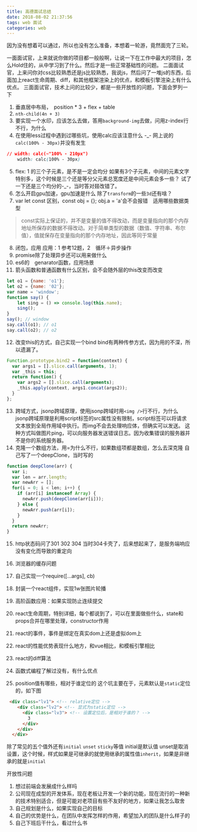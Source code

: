 ```yaml
---
title: 高德面试总结
date: 2018-08-02 21:37:56
tags: web 面试
categories: web
---
```


因为没有想着可以通过，所以也没有怎么准备，本想着一轮游，竟然面完了三轮。

一面面试官，上来就说你做的项目都一般般啊，让说一下在工作中最大的项目，怎么Hold住的，从中学习到了什么。然后才是一些正常基础性的问题。
二面面试官，上来问你对css比较熟悉还是js比较熟悉，我说js，然后问了一堆js的东西，后面加上react生命周期、diff，和其他框架渲染上的优点，和模板引擎渲染上有什么优点。
三面面试官，技术上问的比较少，都是一些开放性的问题，下面会罗列一下

1. 垂直居中布局，　position * 3 + flex + table
2. `nth-child(4n + 3)`
3. 要实现一个水印，应该怎么去做，答用`background-img`去做，问用z-index行不行，为什么
4. 在使用less过程中遇到过哪些坑，使用calc应该注意什么
-_-
网上说的`calc(100% - 30px)`并没有发生
```css
// width: calc(~"100% - 210px")
    width: calc(100% - 30px)
```
5. flex: 1 的三个子元素，是不是一定会均分
如果有3个子元素，中间的元素文字特别多，这个时候是三个还是等分父元素总宽度还是中间元素会多一些？
试了一下还是三个均分的-_-，当时答对叕改错了。
6. 怎么开启gpu加速，gpu加速是什么
除了`transform`的一些`3d`还有啥？
7. var let const 区别，const obj = {}; obj.a = 'a'会不会报错　适用哪些数据类型
> const实际上保证的，并不是变量的值不得改动，而是变量指向的那个内存地址所保存的数据不得改动。对于简单类型的数据（数值、字符串、布尔值），值就保存在变量指向的那个内存地址，因此等同于常量

8. 闭包，应用
应用：1 参考12题，2　循环＋异步操作
9. promise除了处理异步还可以用来做什么
10. es6的　genarator函数，应用场景
11. 箭头函数和普通函数有什么区别，会不会随外层的this改变而改变
```js
let o1 = {name: 'o1'};
let o2 = {name: '02'};
var name = 'window';
function say() {
	let sing = () => console.log(this.name);
	sing();
}
say(); // window
say.call(o1); // o1
say.call(o2); // o2
```
12. 改变this的方式，自己实现一个bind
bind有两种传参方式，因为用的不深，所以遗漏了。
```js
Function.prototype.bind2 = function(context) {
  var args1 = [].slice.call(arguments, 1);
  var _this = this;
  return function() {
    var args2 = [].slice.call(arguments);
    _this.apply(context, args1.concat(args2));
  }
};
```
13. 跨域方式，jsonp跨域原理，使用jsonp跨域时用`<img />`行不行，为什么
jsonp跨域原理是利用script标签的src属性没有限制，script标签可以将请求文本放到全局作用域中执行。而img不会去处理响应体，但确实可以发送。
这种方式叫做图片ping，可以向服务器发送错误日志。因为收集错误的服务器并不是你的系统服务器。
14. 克隆一个数组方法，用=为什么不行，如果数组项都是数组，怎么去深克隆
自己写了一个deepClone，当时写的
```js
function deepClone(arr) {
  var i;
  var len = arr.length;
  var newArr = [];
  for(i = 0; i < len; i++) {
    if (arr[i] instanceof Array) {
      newArr.push(deepClone(arr[i]));
    } else {
      newArr.push(arr[i]);
    }
  }
  return newArr;
}
```
15. http状态码问了301 302 304 当时304卡壳了，后来想起来了，是服务端响应没有变化而导致的重定向
16. 浏览器的缓存问题

17. 自己实现一个require([...args], cb)
18. 封装一个react组件，实现1w张图片轮播
19. 高阶函数应用：如果实现防止连续提交
20. react生命周期，特别详细，每个都说到了，可以在里面做些什么，state和props合并在哪里处理，constructor作用
21. react的事件，事件是绑定在真实dom上还是虚拟dom上
22. react的性能优势表现什么地方，和vue相比，和模板引擎相比
23. react的diff算法
24. 函数式编程了解过没有，有什么优点
25. position值有哪些，相对于谁定位的
这个坑主要在于，元素默认是`static`定位的，如下图
```html
 <div class="lv1"> <!-- relative定位 -->
    <div class="lv2"> <!-- 显式为static定位 -->
      <div class="lv3"> <!-- 设置定位后，是相对于谁的？ -->
        3
      </div>
    </div>
  </div>
```

除了常见的五个值外还有`initial` `unset` `sticky`等值
initial是默认值
unset是取消设置，这个时候，样式如果是可继承的就使用继承的属性值`inherit`，如果是非继承的就是`initial`

开放性问题
1. 想过前端会发展成什么样吗
2. 公司现在成型的开发体系，现在老板让开发一个新的功能，现在流行的一种新的技术特别适合，但是可能对老项目有些不友好的地方，如果让我怎么取舍
3. 自己规划是什么，如果实现自己的目标
4. 自己的优势是什么，在团队中发挥怎样的作用，希望加入的团队是什么样子的
5. 自己下班后干什么，看过什么书
